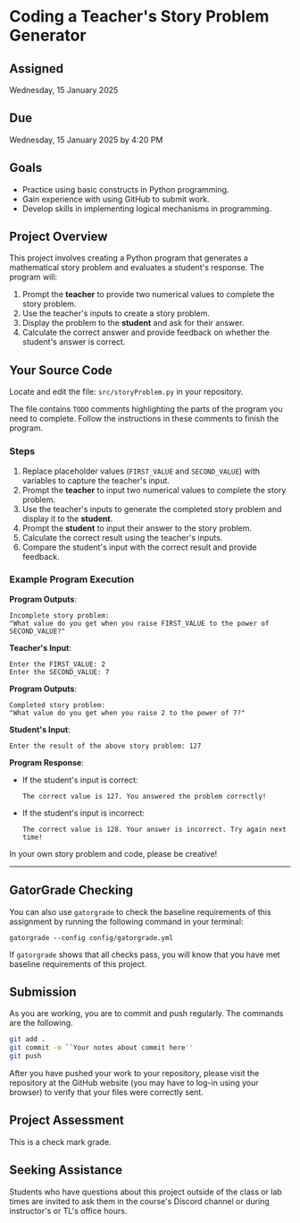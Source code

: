 # Coding a Teacher's Story Problem Generator

## Assigned

Wednesday, 15 January 2025

## Due

Wednesday, 15 January 2025 by 4:20 PM

## Goals

- Practice using basic constructs in Python programming.
- Gain experience with using GitHub to submit work.
- Develop skills in implementing logical mechanisms in programming.

## Project Overview

This project involves creating a Python program that generates a mathematical story problem and evaluates a student's response. The program will:
1. Prompt the **teacher** to provide two numerical values to complete the story problem.
2. Use the teacher's inputs to create a story problem.
3. Display the problem to the **student** and ask for their answer.
4. Calculate the correct answer and provide feedback on whether the student's answer is correct.

## Your Source Code

Locate and edit the file: `src/storyProblem.py` in your repository.

The file contains `TODO` comments highlighting the parts of the program you need to complete. Follow the instructions in these comments to finish the program.

### Steps

1. Replace placeholder values (`FIRST_VALUE` and `SECOND_VALUE`) with variables to capture the teacher's input.
2. Prompt the **teacher** to input two numerical values to complete the story problem.
3. Use the teacher's inputs to generate the completed story problem and display it to the **student**.
4. Prompt the **student** to input their answer to the story problem.
5. Calculate the correct result using the teacher's inputs.
6. Compare the student's input with the correct result and provide feedback.

### Example Program Execution

**Program Outputs**:
```
Incomplete story problem:
"What value do you get when you raise FIRST_VALUE to the power of SECOND_VALUE?"
```

**Teacher's Input**:
```
Enter the FIRST_VALUE: 2
Enter the SECOND_VALUE: 7
```

**Program Outputs**:
```
Completed story problem:
"What value do you get when you raise 2 to the power of 7?"
```

**Student's Input**:
```
Enter the result of the above story problem: 127
```

**Program Response**:
- If the student's input is correct:
  ```
  The correct value is 127. You answered the problem correctly!
  ```
- If the student's input is incorrect:
  ```
  The correct value is 128. Your answer is incorrect. Try again next time!
  ```

In your own story problem and code, please be creative!

---

## GatorGrade Checking

You can also use `gatorgrade` to check the baseline requirements of this assignment by running the following command in your terminal:

`gatorgrade --config config/gatorgrade.yml`

If `gatorgrade` shows that all checks pass, you will know that you have met baseline requirements of this project.

## Submission

As you are working, you are to commit and push regularly. The commands are the following.

```bash
git add .
git commit -m ``Your notes about commit here''
git push
```

After you have pushed your work to your repository, please visit the repository at the GitHub website (you may have to log-in using your browser) to verify that your files were correctly sent.

## Project Assessment

This is a check mark grade.

## Seeking Assistance

Students who have questions about this project outside of the class or lab times are invited to ask them in the course's Discord channel or during instructor's or TL's office hours.
